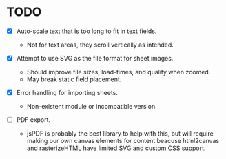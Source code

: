# TODO
- [x] Auto-scale text that is too long to fit in text fields.
    - Not for text areas, they scroll vertically as intended.

- [x] Attempt to use SVG as the file format for sheet images.
    - Should improve file sizes, load-times, and quality when zoomed.
    - May break static field placement.

- [x] Error handling for importing sheets.
    - Non-existent module or incompatible version.

- [ ] PDF export.
    - jsPDF is probably the best library to help with this, but will require
      making our own canvas elements for content beacuse html2canvas and
      rasterizeHTML have limited SVG and custom CSS support.
